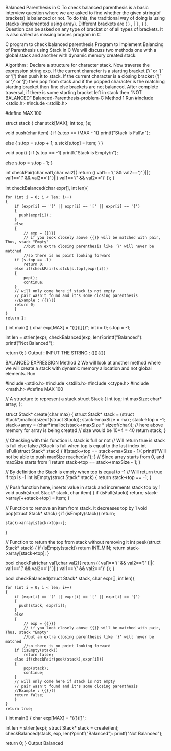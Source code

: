 Balanced Parenthesis in C
To check balanced parenthesis is a basic interview question where we are asked to find whether the given string(of brackets) is balanced or not. To do this, the traditional way of doing is using stacks (implemented using array). Different brackets are  ( ) , [ ] , { }. Question can be asked on any type of bracket or of all types of brackets. It is also called as missing braces program in C

C program to check balanced parenthesis
Program to Implement Balancing of Parenthesis using Stack in C
We will discuss two methods one with a global stack and another with dynamic memory created stack.

Algorithm :
Declare a structure for character stack.
Now traverse the expression string exp.
If the current character is a starting bracket (‘(‘ or ‘{‘ or ‘[‘) then push it to stack.
If the current character is a closing bracket (‘)’ or ‘}’ or ‘]’) then pop from stack and if the popped character is the matching starting bracket then fine else brackets are not balanced.
After complete traversal, if there is some starting bracket left in stack then “NOT BALANCED”
Balanced-Parenthesis-problem-C
Method 1
Run
#include <stdio.h>
#include <stdlib.h>

#define MAX 100

struct stack {
  char stck[MAX];
  int top;
}s;

void push(char item) {
  if (s.top == (MAX - 1))
    printf("Stack is Full\n");

  else {
    s.top = s.top + 1;
    s.stck[s.top] = item;
  }
}

void pop() {
  if (s.top == -1)
    printf("Stack is Empty\n");

  else
    s.top = s.top - 1;
}

int checkPair(char val1,char val2){
    return (( val1=='(' && val2==')' )||( val1=='[' && val2==']' )||( val1=='{' && val2=='}' ));
}

int checkBalanced(char expr[], int len){
      
    for (int i = 0; i < len; i++)  
    { 
        if (expr[i] == '(' || expr[i] == '[' || expr[i] == '{')  
        {  
          push(expr[i]); 
        } 
        else
        {
            // exp = {{}}}
            // if you look closely above {{}} will be matched with pair, Thus, stack "Empty"
            //but an extra closing parenthesis like '}' will never be matched
            //so there is no point looking forward
        if (s.top == -1) 
            return 0;
        else if(checkPair(s.stck[s.top],expr[i]))
        {
            pop();
            continue;
        }
        // will only come here if stack is not empty
        // pair wasn't found and it's some closing parenthesis
        //Example : {{}}(]
        return 0;
        }
    }    
    return 1; 
}
int main() {
  char exp[MAX] = "({})[]{}";
  int i = 0;
  s.top = -1;

  int len = strlen(exp);
  checkBalanced(exp, len)?printf("Balanced"): printf("Not Balanced"); 

  return 0;
}
Output :
INPUT THE STRING : ()(){{}}

BALANCED EXPRESSION
Method 2
We will look at another method where we will create a stack with dynamic memory allocation and not global elements.
Run

#include <stdio.h>
#include <stdlib.h>
#include <ctype.h>
#include <math.h>
#define MAX 100

// A structure to represent a stack 
struct Stack { 
    int top; 
    int maxSize; 
    char* array; 
}; 

struct Stack* create(char max) 
{ 
    struct Stack* stack = (struct Stack*)malloc(sizeof(struct Stack)); 
    stack->maxSize = max; 
    stack->top = -1; 
    stack->array = (char*)malloc(stack->maxSize * sizeof(char));
    // here above memory for array is being created
    // size would be 10*4 = 40
    return stack; 
}

// Checking with this function is stack is full or not
// Will return true is stack is full else false 
//Stack is full when top is equal to the last index 
int isFull(struct Stack* stack) 
{ 
    if(stack->top == stack->maxSize - 1){
        printf("Will not be able to push maxSize reached\n");
    }
    // Since array starts from 0, and maxSize starts from 1
    return stack->top == stack->maxSize - 1; 
}

// By definition the Stack is empty when top is equal to -1 
// Will return true if top is -1
int isEmpty(struct Stack* stack) 
{ 
    return stack->top == -1; 
}

// Push function here, inserts value in stack and increments stack top by 1
void push(struct Stack* stack, char item) 
{ 
    if (isFull(stack)) 
        return; 
    stack->array[++stack->top] = item; 
}

// Function to remove an item from stack.  It decreases top by 1 
void pop(struct Stack* stack) 
{ 
    if (isEmpty(stack)) 
        return; 
    
    stack->array[stack->top--]; 
} 

// Function to return the top from stack without removing it 
int peek(struct Stack* stack) 
{ 
    if (isEmpty(stack)) 
        return INT_MIN; 
    return stack->array[stack->top]; 
} 

bool checkPair(char val1,char val2){
    return (( val1=='(' && val2==')' )||( val1=='[' && val2==']' )||( val1=='{' && val2=='}' ));
}

bool checkBalanced(struct Stack* stack, char expr[], int len){
      
    for (int i = 0; i < len; i++)  
    { 
        if (expr[i] == '(' || expr[i] == '[' || expr[i] == '{')  
        {  
          push(stack, expr[i]); 
        } 
        else
        {
            // exp = {{}}}
            // if you look closely above {{}} will be matched with pair, Thus, stack "Empty"
            //but an extra closing parenthesis like '}' will never be matched
            //so there is no point looking forward
        if (isEmpty(stack)) 
            return false;
        else if(checkPair(peek(stack),expr[i]))
        {
            pop(stack);
            continue;
        }
        // will only come here if stack is not empty
        // pair wasn't found and it's some closing parenthesis
        //Example : {{}}(]
        return false;
        }
    }    
    return true; 
}
int main() {
  char exp[MAX] = "({})[]";

  int len = strlen(exp);
  struct Stack* stack = create(len); 
  checkBalanced(stack, exp, len)?printf("Balanced"): printf("Not Balanced"); 

  return 0;
}
Output
Balanced
